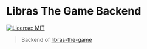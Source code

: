 # Libras The Game Backend

[![License: MIT][license-badge]][license-url]

> Backend of [libras-the-game]

<!-- links -->

[persona]: /PERSONA.md
[license-badge]: https://img.shields.io/badge/License-MIT-yellow.svg
[license-url]: https://opensource.org/licenses/MIT
[libras-the-game]: https://github.com/4DevsO/libras-the-game
